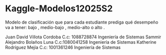# Kaggle-Modelos12025S2

Modelo de clasificación que para cada estudiante prediga qué desempeño va a tener: bajo , medio-bajo , medio-alto o alto .

Juan David Villota Cordoba C.c: 1088728874 Ingeniería de Sistemas
Sammir Alejandro Bolaños Luna C.c:1080041258 Ingeniería de Sistemas
Katherine Rodríguez Mejía C.c: 1001361246 Ingeniería de Sistemas
